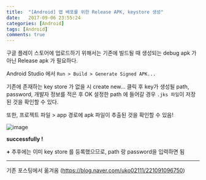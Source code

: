 ```yaml
---
title:  "[Android] 앱 배포를 위한 Release APK, keystore 생성"
date:   2017-09-06 23:55:24
categories: [Android]
tags: [Android]
comments: true
---
```


구글 플레이 스토어에 업로드하기 위해서는
기존에 빌드될 때 생성되는 debug apk 가 아닌 Release apk 가 필요하다.

Android Studio 에서
`Run > Build > Generate Signed APK...`

기존에 존재하는 key store 가 없을 시 create new... 클릭 후
key가 생성될 path, password, 개발자 정보를 적은 후 OK
설정한 path 에 들어갈 경우 `.jks 파일`이 저장된 것을 확인할 수 있다.

또한, 프로젝트 파일 > app 경로에 apk 파일이 추출된 것을 확인할 수 있음!

![image](http://eun-bi.github.io/images/posting/1224_2.PNG)


**successfully !**

**+**
추후에는 이미 key store 를 등록했으므로, path 랑 password을 입력하면 됨

---
기존 포스팅에서 옮겨옴
(<https://blog.naver.com/uko02111/221091096750>)
